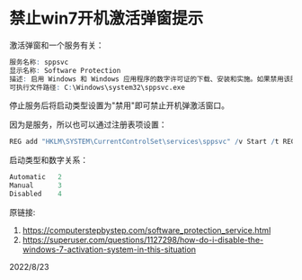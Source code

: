 # 禁止win7开机激活弹窗提示

激活弹窗和一个服务有关：  
```r
服务名称: sppsvc
显示名称: Software Protection
描述: 启用 Windows 和 Windows 应用程序的数字许可证的下载、安装和实施。如果禁用该服务，操作系统和许可的应用程序可能以通知模式运行。强烈建议您不要禁用软件保护服务。
可执行文件路径: C:\Windows\system32\sppsvc.exe
```
停止服务后将启动类型设置为"禁用"即可禁止开机弹激活窗口。  

因为是服务，所以也可以通过注册表项设置：  
```r
REG add "HKLM\SYSTEM\CurrentControlSet\services\sppsvc" /v Start /t REG_DWORD /d 4 /f
```
启动类型和数字关系：  
```r
Automatic   2
Manual      3
Disabled    4
```



原链接:  
1. https://computerstepbystep.com/software_protection_service.html
2. https://superuser.com/questions/1127298/how-do-i-disable-the-windows-7-activation-system-in-this-situation


2022/8/23  
